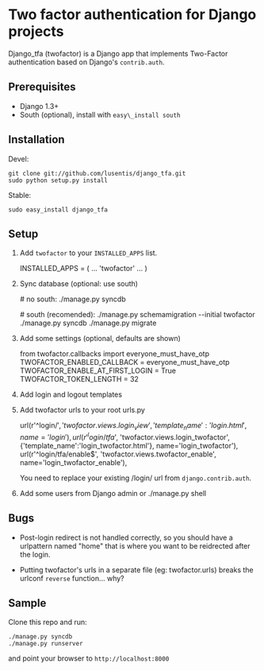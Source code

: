 # Two factor authentication for Django projects #

Django\_tfa (twofactor) is a Django app that implements Two-Factor authentication based on Django's `contrib.auth`.

## Prerequisites ##
- Django 1.3+
- South (optional), install with `easy\_install south`

## Installation ##

Devel:

    git clone git://github.com/lusentis/django_tfa.git
    sudo python setup.py install

Stable:

    sudo easy_install django_tfa

## Setup ##

1. Add `twofactor` to your `INSTALLED_APPS` list.
 
    INSTALLED_APPS = (
        ...
        'twofactor'
        ...
    )

2. Sync database (optional: use south)
    
    \# no south:
    ./manage.py syncdb

    \# south (recomended):
    ./manage.py schemamigration --initial twofactor
    ./manage.py syncdb
    ./manage.py migrate

3. Add some settings (optional, defaults are shown)

    from twofactor.callbacks import everyone_must_have_otp
    TWOFACTOR_ENABLED_CALLBACK = everyone_must_have_otp
    TWOFACTOR_ENABLE_AT_FIRST_LOGIN = True
    TWOFACTOR_TOKEN_LENGTH = 32

4. Add login and logout templates

5. Add twofactor urls to your root urls.py
    
    url(r'^login/$', 'twofactor.views.login_view', {'template_name':'login.html'}, 
        name='login'),
    url(r'^login/tfa$', 'twofactor.views.login_twofactor', {'template_name':'login_twofactor.html'}, 
        name='login_twofactor'),
    url(r'^login/tfa/enable$', 'twofactor.views.twofactor_enable', 
        name='login_twofactor_enable'),

    You need to replace your existing /login/ url from `django.contrib.auth`.

6. Add some users from Django admin or ./manage.py shell


## Bugs ##

- Post-login redirect is not handled correctly, so you should have a urlpattern named "home" that is where you want to be reidrected after the login.

- Putting twofactor's urls in a separate file (eg: twofactor.urls) breaks the urlconf `reverse` function... why?

## Sample ##
Clone this repo and run:
    
    ./manage.py syncdb
    ./manage.py runserver

and point your browser to `http://localhost:8000` 

